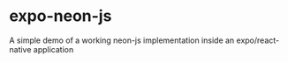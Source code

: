 # expo-neon-js

A simple demo of a working neon-js implementation inside an expo/react-native application
